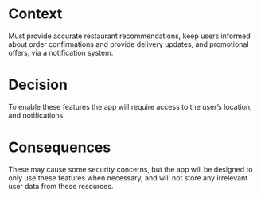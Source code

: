 <h1>Context</h1>
Must provide accurate restaurant recommendations, keep users informed about order confirmations and provide delivery updates, and promotional offers, via a notification system.
<h1>Decision</h1>
To enable these features the app will require access to the user’s location, and notifications.
<h1>Consequences</h1>
These may cause some security concerns, but the app will be designed to only use these features when necessary, and will not store any irrelevant user data from these resources.